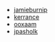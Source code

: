 * [jamieburnip](https://github.com/jamieburnip)
* [kerrance](https://github.com/kerrance)
* [ooxaam](https://github.com/ooxaam)
* [jpasholk](https://github.com/jpasholk)

